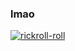 ### lmao

<a href="https://github.com/Nathtruyts">


![rickroll-roll](https://github.com/Nathtruyts/Nathtruyts/assets/78803504/605d5929-e6a0-4991-bcfb-e6b36b898f63)

